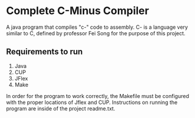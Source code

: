 # Complete C-Minus Compiler
 
A java program that compiles "c-" code to assembly. C- is a language very similar to C, defined by professor Fei Song for the purpose of this project.

Requirements to run
-------------------
1. Java
2. CUP
3. JFlex
4. Make

In order for the program to work correctly, the Makefile must be configured with the proper locations of Jflex and CUP.
Instructions on running the program are inside of the project readme.txt.
